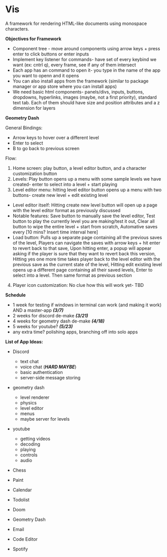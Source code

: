 # Vis
A framework for rendering HTML-like documents using monospace characters.

**Objectives for Framework**

* Component tree - move around components using arrow keys + press enter to click buttons or enter inputs
* Implement key listener for commands- have set of every keybind we want (ex: cntrl q), every frame, see if any of them intersect
* Each app has an command to open it- you type in the name of the app you want to openn and it opens
* You can also install apps from the framework (similar to package manager or app store where you can install apps)
* We need basic html components- panels/divs, inputs, buttons, dropdowns, hyperlinks, images (maybe, not a first priority), standard text tab. Each of them should have size and position attributes and a z dimension for layers

**Geometry Dash**

General Bindings:
- Arrow keys to hover over a different level
- Enter to select
- B to go back to previous screen

Flow:
1.	Home screen: play button, a level editor button, and a character customization button
2.	Levels: Play button opens up a menu with some sample levels we have created- enter to select into a level + start playing
3.	Level editor menu: hitting level editor button opens up a menu with two buttons- create new level + edit existing level

- Level editor itself: Hitting create new level button will open up a page with the level editor format as previously discussed
- Notable features: Save button to manually save the level editor, Test button to play the currently level you are making/test it out, Clear all button to wipe the entire level + start from scratch, Automative saves every [10 mins? Insert time interval here]
- Load button: Pulls up a separate page containing all the previous saves of the level, Players can navigate the saves with arrow keys + hit enter to revert back to that save, Upon hitting enter, a popup will appear asking if the player is sure that they want to revert back this version, Hitting yes one more time takes player back to the level editor with the previous save as the current state of the level, Hitting edit existing level opens up a different page containing all their saved levels, Enter to select into a level. Then same format as previous section
4.	Player icon customization: No clue how this will work yet- TBD



**Schedule**
- 1 week for testing if windows in terminal can work (and making it work) AND a master-app ***(3/7)***
- 2 weeks for discord de-make ***(3/21)***
- 4 weeks for geometry dash de-make ***(4/18)***
- 5 weeks for youtube? ***(5/23)***
- any extra time? polishing apps, branching off into solo apps
  
**List of App Ideas:**
* Discord
  - text chat
  - voice chat (***HARD MAYBE***)
  - basic authentication
  - server-side message storing
* geometry dash
  - level renderer
  - physics
  - level editor
  - menus
  - maybe server for levels
* youtube
  - getting videos
  - decoding
  - playing
  - controls
  - audio


* Chess
* Paint
* Calendar
* Todolist
* Doom
* Geometry Dash
* Email
* Code Editor
* Spotify 
